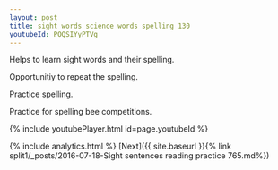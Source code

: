 ```yaml
---
layout: post
title: sight words science words spelling 130
youtubeId: POQSIYyPTVg
---
```

 
 
Helps to learn sight words and their spelling.

Opportunitiy to repeat the spelling. 

Practice spelling. 
 
Practice for spelling bee competitions. 
 
{% include youtubePlayer.html id=page.youtubeId %}
 
 
{% include analytics.html %} 
[Next]({{ site.baseurl }}{% link  split1/_posts/2016-07-18-Sight sentences reading practice 765.md%})
 
